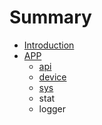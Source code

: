 # Summary

* [Introduction](README.md)
* [APP](app.md)
  * [api](app/api.md)
  * [device](app/device.md)
  * [sys](app/sys.md)
  * stat
  * logger

